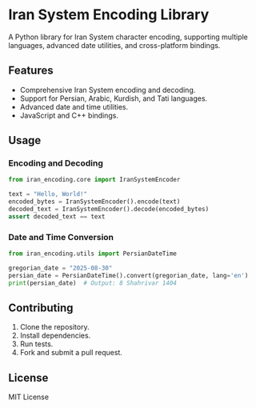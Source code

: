 # Iran System Encoding Library

A Python library for Iran System character encoding, supporting multiple languages, advanced date utilities, and cross-platform bindings.

## Features

- Comprehensive Iran System encoding and decoding.
- Support for Persian, Arabic, Kurdish, and Tati languages.
- Advanced date and time utilities.
- JavaScript and C++ bindings.

## Usage

### Encoding and Decoding

```python
from iran_encoding.core import IranSystemEncoder

text = "Hello, World!"
encoded_bytes = IranSystemEncoder().encode(text)
decoded_text = IranSystemEncoder().decode(encoded_bytes)
assert decoded_text == text
```

### Date and Time Conversion

```python
from iran_encoding.utils import PersianDateTime

gregorian_date = "2025-08-30"
persian_date = PersianDateTime().convert(gregorian_date, lang='en')
print(persian_date)  # Output: 8 Shahrivar 1404
```

## Contributing

1. Clone the repository.
2. Install dependencies.
3. Run tests.
4. Fork and submit a pull request.

## License

MIT License
